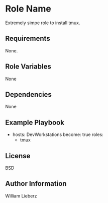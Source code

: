 Role Name
=========

Extremely simpe role to install tmux.

Requirements
------------

None.

Role Variables
--------------

None

Dependencies
------------

None

Example Playbook
----------------

- hosts: DevWorkstations
  become: true
  roles:
    - tmux


License
-------

BSD

Author Information
------------------

William Lieberz
